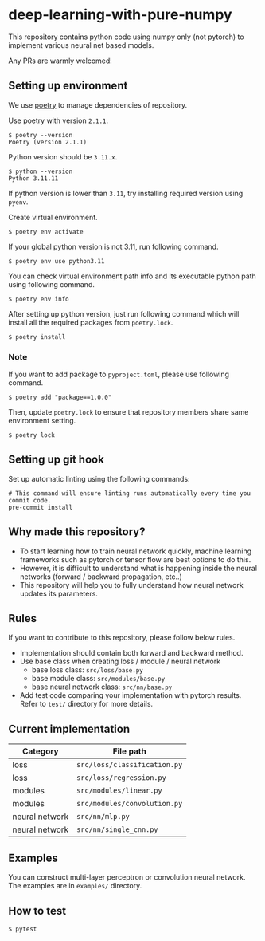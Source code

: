 # deep-learning-with-pure-numpy

This repository contains python code using numpy only (not pytorch) to implement various neural net based models.

Any PRs are warmly welcomed!

## Setting up environment

We use [poetry](https://github.com/python-poetry/poetry) to manage dependencies of repository.

Use poetry with version `2.1.1`.

```shell
$ poetry --version
Poetry (version 2.1.1)
```

Python version should be `3.11.x`.

```shell
$ python --version
Python 3.11.11
```

If python version is lower than `3.11`, try installing required version using `pyenv`.

Create virtual environment.

```shell
$ poetry env activate
```

If your global python version is not 3.11, run following command.

```shell
$ poetry env use python3.11
```

You can check virtual environment path info and its executable python path using following command.

```shell
$ poetry env info
```

After setting up python version, just run following command which will install all the required packages from `poetry.lock`.

```shell
$ poetry install
```

### Note

If you want to add package to `pyproject.toml`, please use following command.

```shell
$ poetry add "package==1.0.0"
```

Then, update `poetry.lock` to ensure that repository members share same environment setting.

```shell
$ poetry lock
```

## Setting up git hook

Set up automatic linting using the following commands:
```shell
# This command will ensure linting runs automatically every time you commit code.
pre-commit install
```

## Why made this repository?
- To start learning how to train neural network quickly, machine learning frameworks such as pytorch or tensor flow are best options to do this.
- However, it is difficult to understand what is happening inside the neural networks (forward / backward propagation, etc..)
- This repository will help you to fully understand how neural network updates its parameters.

## Rules
If you want to contribute to this repository, please follow below rules.
- Implementation should contain both forward and backward method.
- Use base class when creating loss / module / neural network
  - base loss class: `src/loss/base.py`
  - base module class: `src/modules/base.py`
  - base neural network class: `src/nn/base.py`
- Add test code comparing your implementation with pytorch results. Refer to `test/` directory for more details.

## Current implementation
|Category|File path|
|------|---|
|loss|`src/loss/classification.py`|
|loss|`src/loss/regression.py`|
|modules|`src/modules/linear.py`|
|modules|`src/modules/convolution.py`|
|neural network|`src/nn/mlp.py`|
|neural network|`src/nn/single_cnn.py`|

## Examples

You can construct multi-layer perceptron or convolution neural network. The examples are in `examples/` directory.

## How to test
```bash
$ pytest
```
